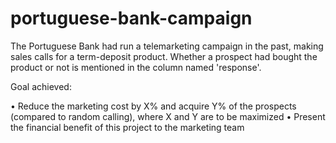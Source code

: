 # portuguese-bank-campaign

The Portuguese Bank had run a telemarketing campaign in the past, making sales calls for a term-deposit product. Whether a prospect had bought the product or not is mentioned in the column named 'response'.


Goal achieved:

•	Reduce the marketing cost by X% and acquire Y% of the prospects (compared to random calling), where X and Y are to be maximized
•	Present the financial benefit of this project to the marketing team
